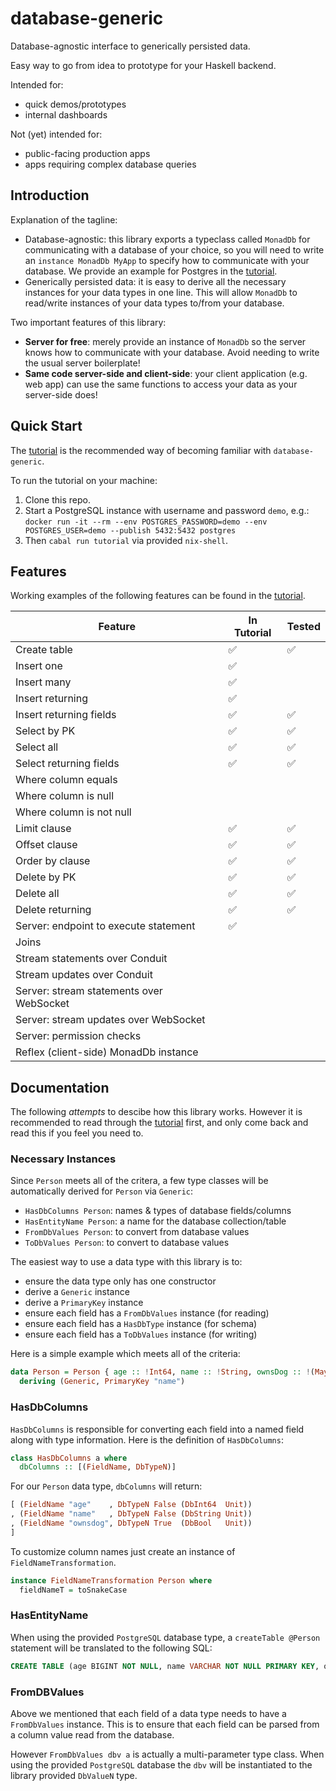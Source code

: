 # database-generic

Database-agnostic interface to generically persisted data.

Easy way to go from idea to prototype for your Haskell backend.

Intended for:
- quick demos/prototypes
- internal dashboards

Not (yet) intended for:
- public-facing production apps
- apps requiring complex database queries

## Introduction

Explanation of the tagline:
- Database-agnostic: this library exports a typeclass called `MonadDb` for
  communicating with a database of your choice, so you will need to write an
  `instance MonadDb MyApp` to specify how to communicate with your database. We
  provide an example for Postgres in the [tutorial](tutorial/tutorial/Main.hs).
- Generically persisted data: it is easy to derive all the necessary instances
  for your data types in one line. This will allow `MonadDb` to read/write
  instances of your data types to/from your database.

Two important features of this library:
- **Server for free**: merely provide an instance of `MonadDb` so the server
  knows how to communicate with your database. Avoid needing to write the usual
  server boilerplate!
- **Same code server-side and client-side**: your client application (e.g. web
  app) can use the same functions to access your data as your server-side does!

## Quick Start

The [tutorial](tutorial/tutorial/Main.hs) is the recommended way of becoming
familiar with `database-generic`.

To run the tutorial on your machine:
1. Clone this repo.
2. Start a PostgreSQL instance with username and password `demo`, e.g.:
  `docker run -it --rm --env POSTGRES_PASSWORD=demo --env POSTGRES_USER=demo --publish 5432:5432 postgres`
3. Then `cabal run tutorial` via provided `nix-shell`.

## Features

Working examples of the following features can be found in the
[tutorial](tutorial/tutorial/Main.hs).

| Feature                                  | In Tutorial | Tested |
|------------------------------------------|-------------|--------|
| Create table                             | ✅          | ✅     |
| Insert one                               | ✅          |        |
| Insert many                              | ✅          |        |
| Insert returning                         | ✅          |        |
| Insert returning fields                  | ✅          | ✅     |
| Select by PK                             | ✅          | ✅     |
| Select all                               | ✅          | ✅     |
| Select returning fields                  | ✅          | ✅     |
| Where column equals                      |             |        |
| Where column is null                     |             |        |
| Where column is not null                 |             |        |
| Limit clause                             | ✅          | ✅     |
| Offset clause                            | ✅          | ✅     |
| Order by clause                          | ✅          | ✅     |
| Delete by PK                             | ✅          | ✅     |
| Delete all                               | ✅          | ✅     |
| Delete returning                         | ✅          | ✅     |
| Server: endpoint to execute statement    | ✅          |        |
| Joins                                    |             |        |
| Stream statements over Conduit           |             |        |
| Stream updates over Conduit              |             |        |
| Server: stream statements over WebSocket |             |        |
| Server: stream updates over WebSocket    |             |        |
| Server: permission checks                |             |        |
| Reflex (client-side) MonadDb instance    |             |        |

## Documentation

The following _attempts_ to descibe how this library works. However it is
recommended to read through the [tutorial](tutorial/tutorial/Main.hs) first, and
only come back and read this if you feel you need to.

### Necessary Instances

Since `Person` meets all of the critera, a few type classes will be
automatically derived for `Person` via `Generic`:
- `HasDbColumns Person`: names & types of database fields/columns
- `HasEntityName Person`: a name for the database collection/table
- `FromDbValues Person`: to convert from database values
- `ToDbValues Person`: to convert to database values

The easiest way to use a data type with this library is to:
- ensure the data type only has one constructor
- derive a `Generic` instance
- derive a `PrimaryKey` instance
- ensure each field has a `FromDbValues` instance (for reading)
- ensure each field has a `HasDbType` instance (for schema)
- ensure each field has a `ToDbValues` instance (for writing)

Here is a simple example which meets all of the criteria:
``` hs
data Person = Person { age :: !Int64, name :: !String, ownsDog :: !(Maybe Bool) }
  deriving (Generic, PrimaryKey "name")
```

### HasDbColumns

`HasDbColumns` is responsible for converting each field into a named field along
with type information. Here is the definition of `HasDbColumns`:
``` hs
class HasDbColumns a where
  dbColumns :: [(FieldName, DbTypeN)]
```

For our `Person` data type, `dbColumns` will return:
``` hs
[ (FieldName "age"    , DbTypeN False (DbInt64  Unit))
, (FieldName "name"   , DbTypeN False (DbString Unit))
, (FieldName "ownsdog", DbTypeN True  (DbBool   Unit))
]
```

To customize column names just create an instance of `FieldNameTransformation`.
``` hs
instance FieldNameTransformation Person where
  fieldNameT = toSnakeCase
```

### HasEntityName

When using the provided `PostgreSQL` database type, a `createTable @Person`
statement will be translated to the following SQL:

``` sql
CREATE TABLE (age BIGINT NOT NULL, name VARCHAR NOT NULL PRIMARY KEY, ownsdog BOOLEAN);
```

### FromDBValues

Above we mentioned that each field of a data type needs to have a `FromDbValues`
instance. This is to ensure that each field can be parsed from a column value
read from the database.

However `FromDbValues dbv a` is actually a multi-parameter type class. When
using the provided `PostgreSQL` database the `dbv` will be instantiated to
the library provided `DbValueN` type.
